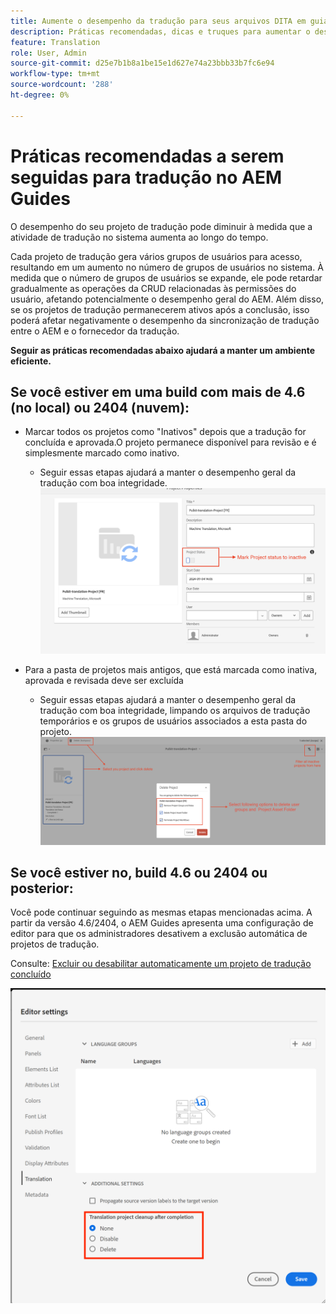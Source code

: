 ```yaml
---
title: Aumente o desempenho da tradução para seus arquivos DITA em guias AEM
description: Práticas recomendadas, dicas e truques para aumentar o desempenho do projeto de tradução DITA no AEM Guides
feature: Translation
role: User, Admin
source-git-commit: d25e7b1b8a1be15e1d627e74a23bbb33b7fc6e94
workflow-type: tm+mt
source-wordcount: '288'
ht-degree: 0%

---
```


# Práticas recomendadas a serem seguidas para tradução no AEM Guides

O desempenho do seu projeto de tradução pode diminuir à medida que a atividade de tradução no sistema aumenta ao longo do tempo.

Cada projeto de tradução gera vários grupos de usuários para acesso, resultando em um aumento no número de grupos de usuários no sistema. À medida que o número de grupos de usuários se expande, ele pode retardar gradualmente as operações da CRUD relacionadas às permissões do usuário, afetando potencialmente o desempenho geral do AEM. Além disso, se os projetos de tradução permanecerem ativos após a conclusão, isso poderá afetar negativamente o desempenho da sincronização de tradução entre o AEM e o fornecedor da tradução.

**Seguir as práticas recomendadas abaixo ajudará a manter um ambiente eficiente.**

## Se você estiver em uma build com mais de 4.6 (no local) ou 2404 (nuvem):

- Marcar todos os projetos como &quot;Inativos&quot; depois que a tradução for concluída e aprovada.O projeto permanece disponível para revisão e é simplesmente marcado como inativo.
   - Seguir essas etapas ajudará a manter o desempenho geral da tradução com boa integridade.
     ![Projeto de tradução inativo ](../assets/translation/translation-project-image1.png)

- Para a pasta de projetos mais antigos, que está marcada como inativa, aprovada e revisada deve ser excluída
   - Seguir essas etapas ajudará a manter o desempenho geral da tradução com boa integridade, limpando os arquivos de tradução temporários e os grupos de usuários associados a esta pasta do projeto.
     ![Excluir projeto e pasta de tradução ](../assets/translation/translation-project-image2.png)


## Se você estiver no, build 4.6 ou 2404 ou posterior:

Você pode continuar seguindo as mesmas etapas mencionadas acima. A partir da versão 4.6/2404, o AEM Guides apresenta uma configuração de editor para que os administradores desativem a exclusão automática de projetos de tradução.

Consulte: [Excluir ou desabilitar automaticamente um projeto de tradução concluído](https://experienceleague.adobe.com/en/docs/experience-manager-guides/using/user-guide/author-content/create-preview-topics/author-content-aem-guides/work-with-web-editor/translate-documents-web-editor#automatically-delete-or-disable-a-completed-translation-project)

![Configurações automatizadas para excluir e desabilitar o projeto de tradução no AEM Guides ](../assets/translation/translation-project-image3.png)